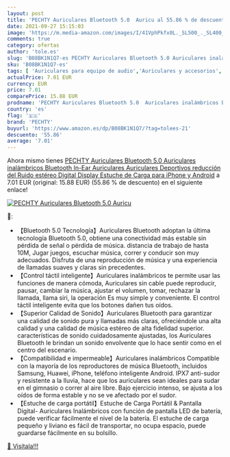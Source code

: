 ```yaml
---
layout: post
title: 'PECHTY Auriculares Bluetooth 5.0  Auricu al 55.86 % de descuento'
date: 2021-09-27 15:15:03
image: 'https://m.media-amazon.com/images/I/41VphPkfx0L._SL500_._SL400_.jpg'
comments: true
category: ofertas
author: 'tole.es'
slug: 'B08BK1N1Q7-es PECHTY Auriculares Bluetooth 5.0 Auriculares inalámbricos...'
sku: 'B08BK1N1Q7-es'
tags: [ 'Auriculares para equipo de audio','Auriculares y accesorios','Electrónica','android','pechty', ]
actualPrice: 7.01 EUR
currency: EUR
price: 7.01
comparePrice: 15.88 EUR
prodname: 'PECHTY Auriculares Bluetooth 5.0  Auriculares inalámbricos Bluetooth In-Ear Auriculares Auriculares Deportivos  reducción del Ruido estéreo Digital Display Estuche de Carga para iPhone y Android'
country: 'es'
flag: '🇪🇸'
brand: 'PECHTY'
buyurl: 'https://www.amazon.es/dp/B08BK1N1Q7/?tag=tolees-21'
descuento: '55.86'
average: '7.01'
---
```


Ahora mismo tienes [PECHTY Auriculares Bluetooth 5.0  Auriculares inalámbricos Bluetooth In-Ear Auriculares Auriculares Deportivos  reducción del Ruido estéreo Digital Display Estuche de Carga para iPhone y Android](https://www.amazon.es/dp/B08BK1N1Q7/?tag=tolees-21) a 7.01 EUR (original: 15.88 EUR) (55.86 %  de descuento) en el siguiente enlace!

[![PECHTY Auriculares Bluetooth 5.0  Auricu](https://m.media-amazon.com/images/I/41VphPkfx0L._SL500_._SL400_.jpg)](https://www.amazon.es/dp/B08BK1N1Q7/?tag=tolees-21)

🔎:

- 【Bluetooth 5.0 Tecnología】Auriculares Bluetooth adoptan la última tecnología Bluetooth 5.0, obtiene una conectividad más estable sin pérdida de señal o pérdida de música. distancia de trabajo de hasta 10M, Jugar juegos, escuchar música, correr y conducir son muy adecuados. Disfruta de una reproducción de música y una experiencia de llamadas suaves y claras sin precedentes.
- 【Control táctil inteligente】Auriculares inalámbricos te permite usar las funciones de manera cómoda, Auriculares sin cable puede reproducir, pausar, cambiar la música, ajustar el volumen, tomar, rechazar la llamada, llama siri, la operación Es muy simple y conveniente. El control táctil inteligente evita que los botones dañen tus oídos.
- 【Superior Calidad de Sonido】Auriculares Bluetooth para garantizar una calidad de sonido pura y llamadas más claras, ofreciéndole una alta calidad y una calidad de música estéreo de alta fidelidad superior. características de sonido cuidadosamente ajustadas, los Auriculares Bluetooth le brindan un sonido envolvente que lo hace sentir como en el centro del escenario.
- 【Compatibilidad e impermeable】Auriculares inalámbricos Compatible con la mayoría de los reproductores de música Bluetooth, incluidos Samsung, Huawei, iPhone, teléfono inteligente Android. IPX7 anti-sudor y resistente a la lluvia, hace que los auriculares sean ideales para sudar en el gimnasio o correr al aire libre. Bajo ejercicio intenso, se ajusta a los oídos de forma estable y no se ve afectado por el sudor.
- 【Estuche de carga portátil】Estuche de Carga Portátil & Pantalla Digital- Auriculares Inalámbricos con función de pantalla LED de batería, puede verificar fácilmente el nivel de la batería. El estuche de carga pequeño y liviano es fácil de transportar, no ocupa espacio, puede guardarse fácilmente en su bolsillo.

[🛒 Visítala!!!](https://www.amazon.es/dp/B08BK1N1Q7/?tag=tolees-21)

